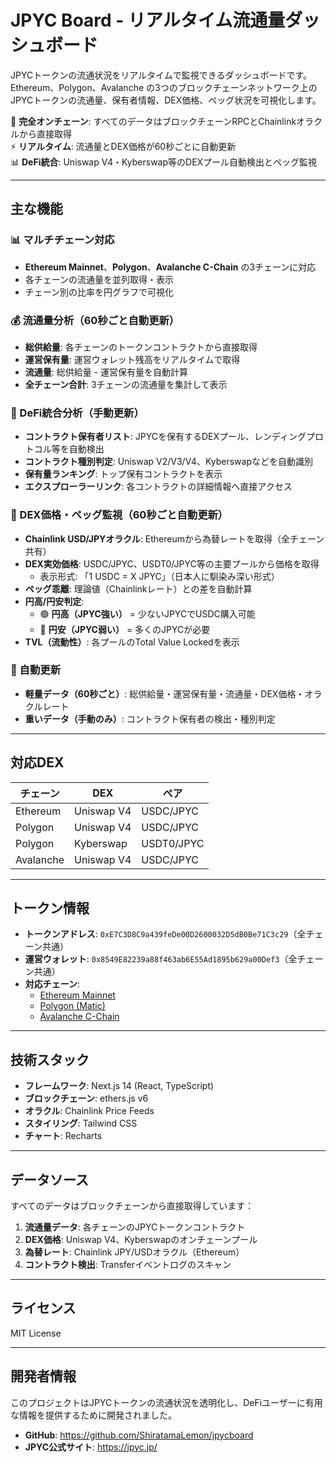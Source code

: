 # JPYC Board - リアルタイム流通量ダッシュボード

JPYCトークンの流通状況をリアルタイムで監視できるダッシュボードです。  
Ethereum、Polygon、Avalanche の3つのブロックチェーンネットワーク上のJPYCトークンの流通量、保有者情報、DEX価格、ペッグ状況を可視化します。

🔗 **完全オンチェーン**: すべてのデータはブロックチェーンRPCとChainlinkオラクルから直接取得  
⚡ **リアルタイム**: 流通量とDEX価格が60秒ごとに自動更新  
📊 **DeFi統合**: Uniswap V4・Kyberswap等のDEXプール自動検出とペッグ監視

---

## 主な機能

### 📊 マルチチェーン対応
- **Ethereum Mainnet**、**Polygon**、**Avalanche C-Chain** の3チェーンに対応
- 各チェーンの流通量を並列取得・表示
- チェーン別の比率を円グラフで可視化

### 💰 流通量分析（60秒ごと自動更新）
- **総供給量**: 各チェーンのトークンコントラクトから直接取得
- **運営保有量**: 運営ウォレット残高をリアルタイムで取得
- **流通量**: 総供給量 - 運営保有量を自動計算
- **全チェーン合計**: 3チェーンの流通量を集計して表示

### 🏦 DeFi統合分析（手動更新）
- **コントラクト保有者リスト**: JPYCを保有するDEXプール、レンディングプロトコル等を自動検出
- **コントラクト種別判定**: Uniswap V2/V3/V4、Kyberswapなどを自動識別
- **保有量ランキング**: トップ保有コントラクトを表示
- **エクスプローラーリンク**: 各コントラクトの詳細情報へ直接アクセス

### 💱 DEX価格・ペッグ監視（60秒ごと自動更新）
- **Chainlink USD/JPYオラクル**: Ethereumから為替レートを取得（全チェーン共有）
- **DEX実効価格**: USDC/JPYC、USDT0/JPYC等の主要プールから価格を取得
  - 表示形式: 「1 USDC = X JPYC」（日本人に馴染み深い形式）
- **ペッグ乖離**: 理論値（Chainlinkレート）との差を自動計算
- **円高/円安判定**: 
  - 🟢 **円高（JPYC強い）** = 少ないJPYCでUSDC購入可能
  - 🔴 **円安（JPYC弱い）** = 多くのJPYCが必要
- **TVL（流動性）**: 各プールのTotal Value Lockedを表示

### 🔄 自動更新
- **軽量データ（60秒ごと）**: 総供給量・運営保有量・流通量・DEX価格・オラクルレート
- **重いデータ（手動のみ）**: コントラクト保有者の検出・種別判定

---

## 対応DEX

| チェーン | DEX | ペア |
|---------|-----|------|
| Ethereum | Uniswap V4 | USDC/JPYC |
| Polygon | Uniswap V4 | USDC/JPYC |
| Polygon | Kyberswap | USDT0/JPYC |
| Avalanche | Uniswap V4 | USDC/JPYC |

---

## トークン情報

- **トークンアドレス**: `0xE7C3D8C9a439feDe00D2600032D5dB0Be71C3c29`（全チェーン共通）
- **運営ウォレット**: `0x8549E82239a88f463ab6E55Ad1895b629a00Def3`（全チェーン共通）
- **対応チェーン**: 
  - [Ethereum Mainnet](https://etherscan.io/token/0xe7c3d8c9a439fede00d2600032d5db0be71c3c29)
  - [Polygon (Matic)](https://polygonscan.com/token/0xe7c3d8c9a439fede00d2600032d5db0be71c3c29)
  - [Avalanche C-Chain](https://snowtrace.io/token/0xe7c3d8c9a439fede00d2600032d5db0be71c3c29)

---

## 技術スタック

- **フレームワーク**: Next.js 14 (React, TypeScript)
- **ブロックチェーン**: ethers.js v6
- **オラクル**: Chainlink Price Feeds
- **スタイリング**: Tailwind CSS
- **チャート**: Recharts

---

## データソース

すべてのデータはブロックチェーンから直接取得しています：

1. **流通量データ**: 各チェーンのJPYCトークンコントラクト
2. **DEX価格**: Uniswap V4、Kyberswapのオンチェーンプール
3. **為替レート**: Chainlink JPY/USDオラクル（Ethereum）
4. **コントラクト検出**: Transferイベントログのスキャン

---

## ライセンス

MIT License

---

## 開発者情報

このプロジェクトはJPYCトークンの流通状況を透明化し、DeFiユーザーに有用な情報を提供するために開発されました。

- **GitHub**: https://github.com/ShiratamaLemon/jpycboard
- **JPYC公式サイト**: https://jpyc.jp/

